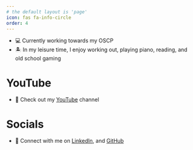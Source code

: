 ```yaml
---
# the default layout is 'page'
icon: fas fa-info-circle
order: 4
---
```


- 💻 Currently working towards my OSCP
- 🏝️ In my leisure time, I enjoy working out, playing piano, reading, and old school gaming

# YouTube

- 🎥 Check out my [YouTube](https://www.youtube.com/@Jigsaww64) channel

# Socials

- 🤝 Connect with me on [LinkedIn](https://www.linkedin.com/in/cjoddo/), and [GitHub](https://github.com/Jigsaws64)